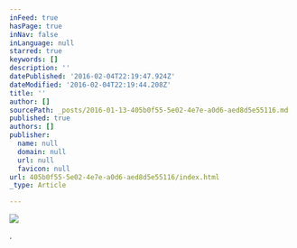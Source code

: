 ```yaml
---
inFeed: true
hasPage: true
inNav: false
inLanguage: null
starred: true
keywords: []
description: ''
datePublished: '2016-02-04T22:19:47.924Z'
dateModified: '2016-02-04T22:19:44.208Z'
title: ''
author: []
sourcePath: _posts/2016-01-13-405b0f55-5e02-4e7e-a0d6-aed8d5e55116.md
published: true
authors: []
publisher:
  name: null
  domain: null
  url: null
  favicon: null
url: 405b0f55-5e02-4e7e-a0d6-aed8d5e55116/index.html
_type: Article

---
```

![  ](https://s3-us-west-2.amazonaws.com/the-grid-img/p/a7ec6bb6af1214757917f5f516c9fa46b0963b02.jpg)

.